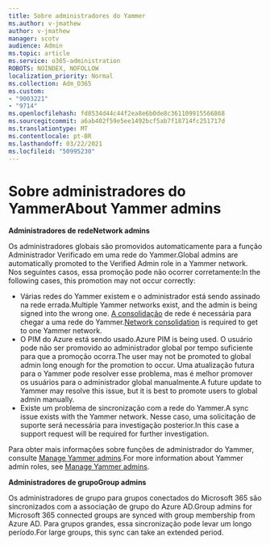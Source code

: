 ```yaml
---
title: Sobre administradores do Yammer
ms.author: v-jmathew
author: v-jmathew
manager: scotv
audience: Admin
ms.topic: article
ms.service: o365-administration
ROBOTS: NOINDEX, NOFOLLOW
localization_priority: Normal
ms.collection: Adm_O365
ms.custom:
- "9003221"
- "9714"
ms.openlocfilehash: fd8534d44c44f2ea8e6b0de8c361109915566868
ms.sourcegitcommit: a6ab402f59e5ee1492bcf5ab7f18714fc251717d
ms.translationtype: MT
ms.contentlocale: pt-BR
ms.lasthandoff: 03/22/2021
ms.locfileid: "50995230"
---
```

# <a name="about-yammer-admins"></a><span data-ttu-id="24540-102">Sobre administradores do Yammer</span><span class="sxs-lookup"><span data-stu-id="24540-102">About Yammer admins</span></span>

<span data-ttu-id="24540-103">**Administradores de rede**</span><span class="sxs-lookup"><span data-stu-id="24540-103">**Network admins**</span></span>

<span data-ttu-id="24540-104">Os administradores globais são promovidos automaticamente para a função Administrador Verificado em uma rede do Yammer.</span><span class="sxs-lookup"><span data-stu-id="24540-104">Global admins are automatically promoted to the Verified Admin role in a Yammer network.</span></span> <span data-ttu-id="24540-105">Nos seguintes casos, essa promoção pode não ocorrer corretamente:</span><span class="sxs-lookup"><span data-stu-id="24540-105">In the following cases, this promotion may not occur correctly:</span></span>

- <span data-ttu-id="24540-106">Várias redes do Yammer existem e o administrador está sendo assinado na rede errada.</span><span class="sxs-lookup"><span data-stu-id="24540-106">Multiple Yammer networks exist, and the admin is being signed into the wrong one.</span></span> <span data-ttu-id="24540-107">[A consolidação](https://docs.microsoft.com/yammer/configure-your-yammer-network/consolidate-multiple-yammer-networks) de rede é necessária para chegar a uma rede do Yammer.</span><span class="sxs-lookup"><span data-stu-id="24540-107">[Network consolidation](https://docs.microsoft.com/yammer/configure-your-yammer-network/consolidate-multiple-yammer-networks) is required to get to one Yammer network.</span></span>
- <span data-ttu-id="24540-108">O PIM do Azure está sendo usado.</span><span class="sxs-lookup"><span data-stu-id="24540-108">Azure PIM is being used.</span></span> <span data-ttu-id="24540-109">O usuário pode não ser promovido ao administrador global por tempo suficiente para que a promoção ocorra.</span><span class="sxs-lookup"><span data-stu-id="24540-109">The user may not be promoted to global admin long enough for the promotion to occur.</span></span> <span data-ttu-id="24540-110">Uma atualização futura para o Yammer pode resolver esse problema, mas é melhor promover os usuários para o administrador global manualmente.</span><span class="sxs-lookup"><span data-stu-id="24540-110">A future update to Yammer may resolve this issue, but it is best to promote users to global admin manually.</span></span>
- <span data-ttu-id="24540-111">Existe um problema de sincronização com a rede do Yammer.</span><span class="sxs-lookup"><span data-stu-id="24540-111">A sync issue exists with the Yammer network.</span></span> <span data-ttu-id="24540-112">Nesse caso, uma solicitação de suporte será necessária para investigação posterior.</span><span class="sxs-lookup"><span data-stu-id="24540-112">In this case a support request will be required for further investigation.</span></span>

<span data-ttu-id="24540-113">Para obter mais informações sobre funções de administrador do Yammer, consulte [Manage Yammer admins](https://docs.microsoft.com/yammer/manage-yammer-users/manage-yammer-admins).</span><span class="sxs-lookup"><span data-stu-id="24540-113">For more information about Yammer admin roles, see [Manage Yammer admins](https://docs.microsoft.com/yammer/manage-yammer-users/manage-yammer-admins).</span></span>

<span data-ttu-id="24540-114">**Administradores de grupo**</span><span class="sxs-lookup"><span data-stu-id="24540-114">**Group admins**</span></span>

<span data-ttu-id="24540-115">Os administradores de grupo para grupos conectados do Microsoft 365 são sincronizados com a associação de grupo do Azure AD.</span><span class="sxs-lookup"><span data-stu-id="24540-115">Group admins for Microsoft 365 connected groups are synced with group membership from Azure AD.</span></span> <span data-ttu-id="24540-116">Para grupos grandes, essa sincronização pode levar um longo período.</span><span class="sxs-lookup"><span data-stu-id="24540-116">For large groups, this sync can take an extended period.</span></span>

